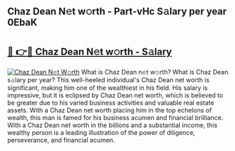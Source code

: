 ## Chaz Dean N𝚎t w𝚘rth - Part-vHc S𝚊lary per year 0EbaK

# <h2><a href="http://gc50xv4.nevu.top/?p=Chaz+Dean">🔗 👉🔴 Chaz Dean N𝚎t w𝚘rth - S𝚊lary</a></h2>

[![Chaz Dean N𝚎t W𝚘rth](https://i.imgur.com/Oavwk0R.jpeg)](http://gc50xv4.nevu.top/?p=Chaz+Dean)
What is Chaz Dean n𝚎t w𝚘rth? What is Chaz Dean s𝚊lary per year?
This well-heeled individual's Chaz Dean net worth is significant, making him one of the wealthiest in his field. His salary is impressive, but it is eclipsed by Chaz Dean net worth, which is believed to be greater due to his varied business activities and valuable real estate assets. With a Chaz Dean net worth placing him in the top echelons of wealth, this man is famed for his business acumen and financial brilliance. With a Chaz Dean net worth in the billions and a substantial income, this wealthy person is a leading illustration of the power of diligence, perseverance, and financial acumen.
